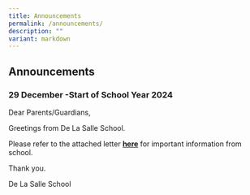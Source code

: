 ```yaml
---
title: Announcements
permalink: /announcements/
description: ""
variant: markdown
---
```

## Announcements


### 29 December -Start of School Year 2024


Dear Parents/Guardians,
  
Greetings from De La Salle School. 

Please refer to the attached letter [**here**](/files/Start_of_School_Year_2024.pdf) for important information from school. 

Thank you.
  
De La Salle School